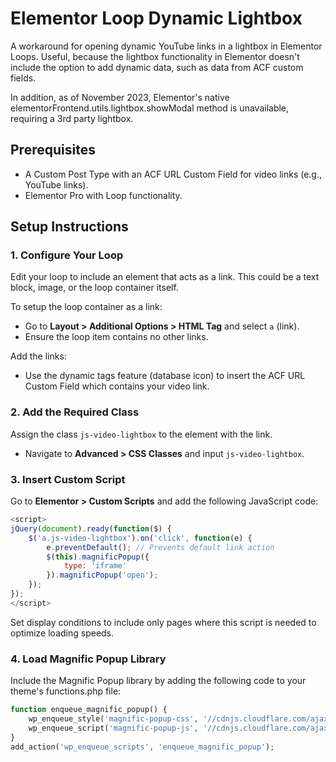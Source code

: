 # Elementor Loop Dynamic Lightbox
A workaround for opening dynamic YouTube links in a lightbox in Elementor Loops. Useful, because the lightbox functionality in Elementor doesn't include the option to add dynamic data, such as data from ACF custom fields.

In addition, as of November 2023, Elementor's native elementorFrontend.utils.lightbox.showModal method is unavailable, requiring a 3rd party lightbox.

## Prerequisites

- A Custom Post Type with an ACF URL Custom Field for video links (e.g., YouTube links).
- Elementor Pro with Loop functionality.

## Setup Instructions

### 1. Configure Your Loop

Edit your loop to include an element that acts as a link. This could be a text block, image, or the loop container itself.

To setup the loop container as a link:
- Go to **Layout > Additional Options > HTML Tag** and select `a` (link).
- Ensure the loop item contains no other links.

Add the links:
- Use the dynamic tags feature (database icon) to insert the ACF URL Custom Field which contains your video link.

### 2. Add the Required Class

Assign the class `js-video-lightbox` to the element with the link.
- Navigate to **Advanced > CSS Classes** and input `js-video-lightbox`.

### 3. Insert Custom Script

Go to **Elementor > Custom Scripts** and add the following JavaScript code:

```javascript
<script>
jQuery(document).ready(function($) {
    $('a.js-video-lightbox').on('click', function(e) {
        e.preventDefault(); // Prevents default link action
        $(this).magnificPopup({
            type: 'iframe'
        }).magnificPopup('open');
    });
});
</script>
```

Set display conditions to include only pages where this script is needed to optimize loading speeds.

### 4. Load Magnific Popup Library

Include the Magnific Popup library by adding the following code to your theme's functions.php file:

```php
function enqueue_magnific_popup() {
    wp_enqueue_style('magnific-popup-css', '//cdnjs.cloudflare.com/ajax/libs/magnific-popup.js/1.1.0/magnific-popup.min.css');
    wp_enqueue_script('magnific-popup-js', '//cdnjs.cloudflare.com/ajax/libs/magnific-popup.js/1.1.0/jquery.magnific-popup.min.js', array('jquery'));
}
add_action('wp_enqueue_scripts', 'enqueue_magnific_popup');
```
